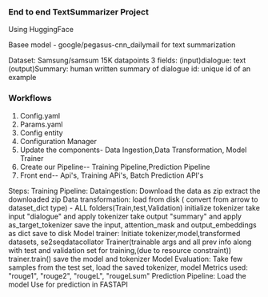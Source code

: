 ### End to end TextSummarizer Project

Using HuggingFace

Basee model - google/pegasus-cnn_dailymail for text summarization

Dataset: Samsung/samsum
15K datapoints
    3 fields:
        (input)dialogue: text
        (output)Summary: human written summary of dialogue
        id: unique id of an example

### Workflows 

1. Config.yaml
2. Params.yaml
3. Config entity
4. Configuration Manager
5. Update the components- Data Ingestion,Data Transformation, Model Trainer
6. Create our Pipeline-- Training Pipeline,Prediction Pipeline
7. Front end-- Api's, Training APi's, Batch Prediction API's


Steps:
Training Pipeline:
    Dataingestion:
            Download the data as zip
            extract the downloaded zip
    Data transformation:
            load from disk ( convert from arrow to dataset_dict type) - ALL folders(Train,test,Validation)
            initialize tokenizer
            take input "dialogue" and apply tokenizer
            take output "summary" and apply as_target_tokenizer
            save the input, attention_mask and output_embeddings as dict
            save to disk
    Model trainer:
            Initiate tokenizer,model,transformed datasets,
            se2seqdatacollator 
            Trainer(trainable args and all prev info along with test and validation set for training,(due to  resource constraint))
            trainer.train()
            save the model and tokenizer
    Model Evaluation:
            Take few samples from the test set, load the saved tokenizer, model
            Metrics used: "rouge1", "rouge2", "rougeL", "rougeLsum"
Prediction Pipeline:
        Load the model 
        Use for prediction in FASTAPI


